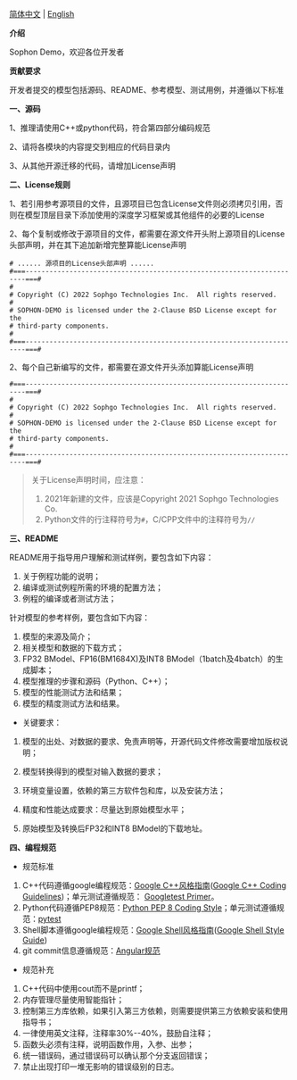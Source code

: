 [简体中文](./CONTRIBUTING_CN.md) | [English](./CONTRIBUTING_EN.md)

**介绍**

Sophon Demo，欢迎各位开发者

**贡献要求**

开发者提交的模型包括源码、README、参考模型、测试用例，并遵循以下标准

**一、源码**

1、推理请使用C++或python代码，符合第四部分编码规范

2、请将各模块的内容提交到相应的代码目录内

3、从其他开源迁移的代码，请增加License声明

**二、License规则**

1、若引用参考源项目的文件，且源项目已包含License文件则必须拷贝引用，否则在模型顶层目录下添加使用的深度学习框架或其他组件的必要的License

2、每个复制或修改于源项目的文件，都需要在源文件开头附上源项目的License头部声明，并在其下追加新增完整算能License声明

```
# ...... 源项目的License头部声明 ......
#===----------------------------------------------------------------------===#
#
# Copyright (C) 2022 Sophgo Technologies Inc.  All rights reserved.
#
# SOPHON-DEMO is licensed under the 2-Clause BSD License except for the
# third-party components.
#
#===----------------------------------------------------------------------===#
```

2、每个自己新编写的文件，都需要在源文件开头添加算能License声明

```
#===----------------------------------------------------------------------===#
#
# Copyright (C) 2022 Sophgo Technologies Inc.  All rights reserved.
#
# SOPHON-DEMO is licensed under the 2-Clause BSD License except for the
# third-party components.
#
#===----------------------------------------------------------------------===#
```

> 关于License声明时间，应注意：
>
> 1. 2021年新建的文件，应该是Copyright 2021 Sophgo Technologies Co.
> 2. Python文件的行注释符号为`#`，C/CPP文件中的注释符号为`//`

**三、README**

README用于指导用户理解和测试样例，要包含如下内容：

1. 关于例程功能的说明；
2. 编译或测试例程所需的环境的配置方法；
3. 例程的编译或者测试方法；

针对模型的参考样例，要包含如下内容：

1. 模型的来源及简介；
2. 相关模型和数据的下载方式；
3. FP32 BModel、FP16(BM1684X)及INT8 BModel（1batch及4batch）的生成脚本；
4. 模型推理的步骤和源码（Python、C++）；
5. 模型的性能测试方法和结果；
6. 模型的精度测试方法和结果。

- 关键要求：

1. 模型的出处、对数据的要求、免责声明等，开源代码文件修改需要增加版权说明；

2. 模型转换得到的模型对输入数据的要求；

3. 环境变量设置，依赖的第三方软件包和库，以及安装方法；

4. 精度和性能达成要求：尽量达到原始模型水平；

5. 原始模型及转换后FP32和INT8 BModel的下载地址。


**四、编程规范**

- 规范标准

1. C++代码遵循google编程规范：[Google C++风格指南](https://zh-google-styleguide.readthedocs.io/en/latest/google-cpp-styleguide)([Google C++ Coding Guidelines](https://google.github.io/styleguide/cppguide.html))；单元测试遵循规范： [Googletest Primer](https://google.github.io/googletest/primer.html)。
2. Python代码遵循PEP8规范：[Python PEP 8 Coding Style](https://www.python.org/dev/peps/pep-0008/)；单元测试遵循规范：[pytest](https://docs.pytest.org/en/stable/)
3. Shell脚本遵循google编程规范：[Google Shell风格指南](https://zh-google-styleguide.readthedocs.io/en/latest/google-shell-styleguide/contents/)([Google Shell Style Guide](https://google.github.io/styleguide/shellguide.html))
4. git commit信息遵循规范：[Angular规范](https://docs.google.com/document/d/1QrDFcIiPjSLDn3EL15IJygNPiHORgU1_OOAqWjiDU5Y/edit#)

- 规范补充

1. C++代码中使用cout而不是printf；
2. 内存管理尽量使用智能指针；
3. 控制第三方库依赖，如果引入第三方依赖，则需要提供第三方依赖安装和使用指导书；
4. 一律使用英文注释，注释率30%--40%，鼓励自注释；
5. 函数头必须有注释，说明函数作用，入参、出参；
6. 统一错误码，通过错误码可以确认那个分支返回错误；
7. 禁止出现打印一堆无影响的错误级别的日志。